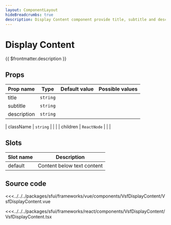 ```yaml
---
layout: ComponentLayout
hideBreadcrumbs: true
description: Display Content component provide title, subtitle and description for your banners. It can be wrapped with Display or Hero component to position the content inside. 
---
```


# Display Content

{{ $frontmatter.description }}

<Generate />

## Props

| Prop name       | Type                    | Default value | Possible values                   |
| --------------- | ----------------------- | ------------- | --------------------------------- |
| title           | `string`    |               |                                   |
| subtitle        | `string`    |               |                                   |
| description     | `string`    |               |                                   |
<!-- react -->
| className       | `string`                |               |                                   |
| children        | `ReactNode`             |               |                                   |
<!-- end react -->

<!-- vue -->
## Slots

| Slot name | Description         |
| --------- | ------------------- |
| default   | Content below text content |
<!-- end vue -->

## Source code

<!-- vue -->
<<<../../../packages/sfui/frameworks/vue/components/VsfDisplayContent/VsfDisplayContent.vue
<!-- end vue -->
<!-- react -->
<<<../../../packages/sfui/frameworks/react/components/VsfDisplayContent/VsfDisplayContent.tsx
<!-- end react -->
